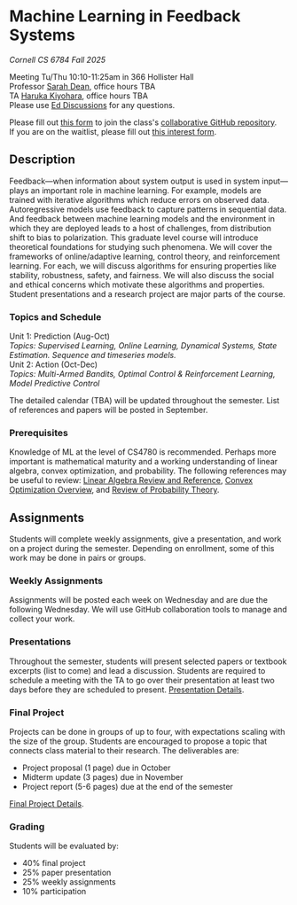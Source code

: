 # Machine Learning in Feedback Systems
*Cornell CS 6784 Fall 2025* 

Meeting Tu/Thu 10:10-11:25am in 366 Hollister Hall\
Professor [Sarah Dean](https://sdean.website/), office hours TBA\
TA [Haruka Kiyohara](https://sites.google.com/view/harukakiyohara), office hours TBA\
Please use [Ed Discussions](https://edstem.org/us/courses/85093/discussion) for any questions.

Please fill out [this form](https://docs.google.com/forms/d/e/1FAIpQLScSIJy9JsKhzBEBKLcxumFdUrlA540Uj1ETl4lE4hWHz_fEIQ/viewform?usp=dialog) to join the class's [collaborative GitHub repository](https://github.com/ml-feedback-sys/collaborative-f25).\
If you are on the waitlist, please fill out [this interest form](https://docs.google.com/forms/d/e/1FAIpQLScks25ekpabALpCronYx9ZV_thu6Besk69mRnHcbsuLrh6psA/viewform?usp=sharing&ouid=113616522367506075718).

## Description
Feedback&mdash;when information about system output is used in system input&mdash;plays an important role in machine learning.
For example, models are trained with iterative algorithms which reduce errors on observed data.
Autoregressive models use feedback to capture patterns in sequential data. 
And feedback between machine learning models and the environment in which they are deployed leads to a host of challenges, from distribution shift to bias to polarization. 
This graduate level course will introduce theoretical foundations for studying such phenomena. We will cover the frameworks of online/adaptive learning,  control theory, and reinforcement learning. For each, we will discuss algorithms for ensuring properties like stability, robustness, safety, and fairness. We will also discuss the social and ethical concerns which motivate these algorithms and properties. Student presentations and a research project are major parts of the course.

### Topics and Schedule
Unit 1: Prediction (Aug-Oct)\
*Topics: Supervised Learning, Online Learning, Dynamical Systems, State Estimation. Sequence and timeseries models.*\
Unit 2: Action (Oct-Dec)\
*Topics: Multi-Armed Bandits, Optimal Control & Reinforcement Learning, Model Predictive Control*

The detailed calendar (TBA) will be updated throughout the semester. List of references and papers will be posted in September.

### Prerequisites

Knowledge of ML at the level of CS4780 is recommended. Perhaps more important is mathematical maturity and a working understanding of linear algebra, convex optimization, and probability. The following references may be useful to review: [Linear Algebra Review and Reference](http://www.cs.cmu.edu/~zkolter/course/15-884/linalg-review.pdf), [Convex Optimization Overview](https://cs229.stanford.edu/section/cs229-cvxopt.pdf), and [Review of Probability Theory](https://cs229.stanford.edu/section/cs229-prob.pdf).

## Assignments
Students will complete weekly assignments, give a presentation, and work on a project during the semester. Depending on enrollment, some of this work may be done in pairs or groups.

### Weekly Assignments 
Assignments will be posted each week on Wednesday and are due the following Wednesday. We will use GitHub collaboration tools to manage and collect your work.

### Presentations
Throughout the semester, students will present selected papers or textbook excerpts (list to come) and lead a discussion. Students are required to schedule a meeting with the TA to go over their presentation at least two days before they are scheduled to present. [Presentation Details](presentation.md).


### Final Project
Projects can be done in groups of up to four, with expectations scaling with the size of the group. Students are encouraged to propose a topic that connects class material to their research. The deliverables are:
 - Project proposal (1 page) due in October
 - Midterm update (3 pages) due in November
 - Project report (5-6 pages) due at the end of the semester

[Final Project Details](project.md).

### Grading
Students will be evaluated by:
 - 40% final project
 - 25% paper presentation
 - 25% weekly assignments
 - 10% participation

